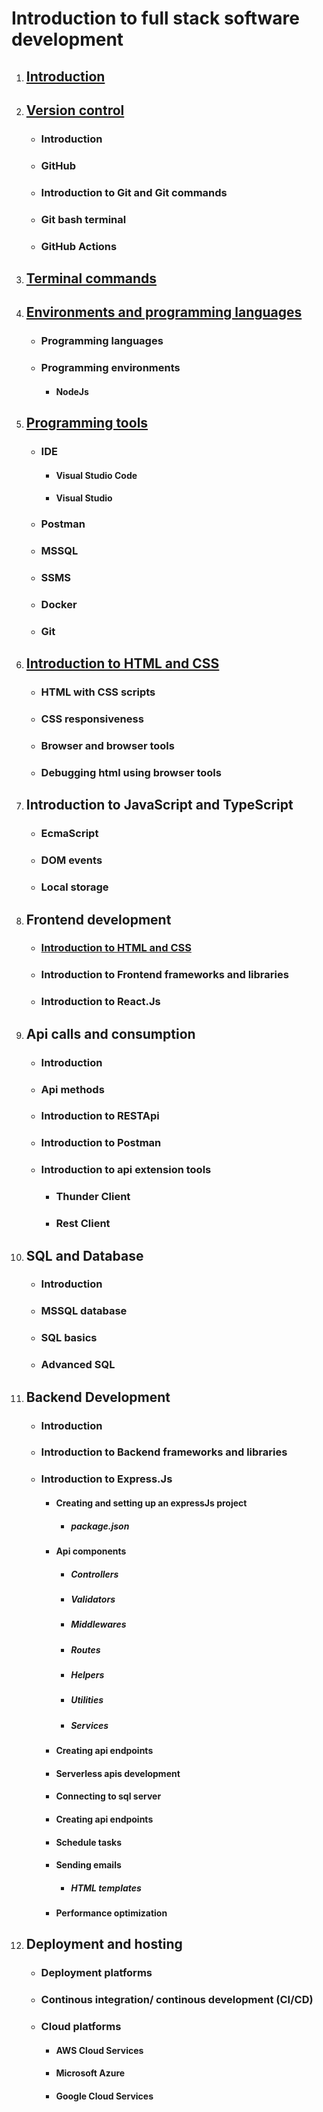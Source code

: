 # Introduction to full stack software development
1. ## [Introduction](./1.1.%20Introduction.md)
2. ## [Version control](./1.2.%20Version_Control.md)
    - ### Introduction
    - ### GitHub
    - ### Introduction to Git and Git commands
    - ### Git bash terminal
    - ### GitHub Actions
3. ## [Terminal commands](./1.3.%Terminal_Commands.md)
4. ## [Environments and programming languages](./1.3.%20Environments%20and%20Programming%20Languages.md)
    - ### Programming languages
    - ### Programming environments
        - #### NodeJs
5. ## [Programming tools](./1.4.%20Programming_Tools.md)
    - ### IDE
        - #### Visual Studio Code
        - #### Visual Studio
    - ### Postman
    - ### MSSQL
    - ### SSMS
    - ### Docker
    - ### Git
6. ## [Introduction to HTML and CSS](./1.5.%20Introduction_to_HTML_and_CSS.md)
    - ### HTML with CSS scripts
    - ### CSS responsiveness
    - ### Browser and browser tools
    - ### Debugging html using browser tools
7. ## Introduction to JavaScript and TypeScript
    - ### EcmaScript
    - ### DOM events
    - ### Local storage
8. ## Frontend development
    - ### [Introduction to HTML and CSS](./1.5.%20Introduction_to_HTML_and_CSS.md)
    - ### Introduction to Frontend frameworks and libraries
    - ### Introduction to React.Js
9. ## Api calls and consumption
    - ### Introduction
    - ### Api methods
    - ### Introduction to RESTApi
    - ### Introduction to Postman
    - ### Introduction to api extension tools
        - ### Thunder Client
        - ### Rest Client
10. ## SQL and Database
    - ### Introduction
    - ### MSSQL database
    - ### SQL basics
    - ### Advanced SQL
11. ## Backend Development
    - ### Introduction
    - ### Introduction to Backend frameworks and libraries
    - ### Introduction to Express.Js
        - #### Creating and setting up an expressJs project
            - ##### package.json
        - #### Api components
            - ##### Controllers
            - ##### Validators
            - ##### Middlewares
            - ##### Routes
            - ##### Helpers
            - ##### Utilities
            - ##### Services
        - #### Creating api endpoints
        - #### Serverless apis development
        - #### Connecting to sql server
        - #### Creating api endpoints
        - #### Schedule tasks
        - #### Sending emails
            - ##### HTML templates
        - #### Performance optimization
12. ## Deployment and hosting
    - ### Deployment platforms
    - ### Continous integration/ continous development (CI/CD)
    - ### Cloud platforms
        - #### AWS Cloud Services
        - #### Microsoft Azure
        - #### Google Cloud Services
